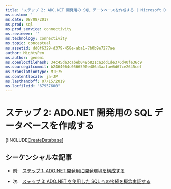 ```yaml
---
title: 'ステップ 2: ADO.NET 開発用の SQL データベースを作成する | Microsoft Docs'
ms.custom: ''
ms.date: 08/08/2017
ms.prod: sql
ms.prod_service: connectivity
ms.reviewer: ''
ms.technology: connectivity
ms.topic: conceptual
ms.assetid: dd0f6329-d379-458e-aba1-7b0b9e7277ae
author: MightyPen
ms.author: genemi
ms.openlocfilehash: 34c45da3cabeb049b821ca2dd1de376d40fe36c9
ms.sourcegitcommit: b2464064c0566590e486a3aafae6d67ce2645cef
ms.translationtype: MTE75
ms.contentlocale: ja-JP
ms.lasthandoff: 07/15/2019
ms.locfileid: "67957600"
---
```

# <a name="step-2-create-a-sql-database-for-adonet-development"></a>ステップ 2: ADO.NET 開発用の SQL データベースを作成する

[!INCLUDE[CreateDatabase](../../includes/createdatabase.md)]

## <a name="sequential-articles"></a>シーケンシャルな記事

- 前:&nbsp;&nbsp;&nbsp;[ステップ 1: ADO.NET 開発用に開発環境を構成する](step-1-configure-development-environment-for-ado-net-development.md)

- 次:&nbsp;&nbsp;&nbsp;[ステップ 3: ADO.NET を使用した SQL への接続を概念実証する](step-3-proof-of-concept-connecting-to-sql-using-ado-net.md)  
